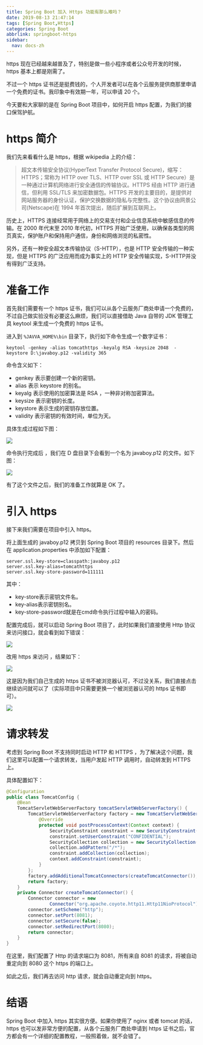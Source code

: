 ```yaml
---
title: Spring Boot 加入 Https 功能有那么难吗？
date: 2019-08-13 21:47:14
tags: [Spring Boot,Https]
categories: Spring Boot
abbrlink: springboot-https
sidebar:
  nav: docs-zh
---
```


https 现在已经越来越普及了，特别是做一些小程序或者公众号开发的时候，https 基本上都是刚需了。

<!--more-->

不过一个 https 证书还是挺费钱的，个人开发者可以在各个云服务提供商那里申请一个免费的证书。我印象中有效期一年，可以申请 20 个。

今天要和大家聊的是在 Spring Boot 项目中，如何开启 https 配置，为我们的接口保驾护航。

# https 简介

我们先来看看什么是 https，根据 wikipedia 上的介绍：

> 超文本传输安全协议(HyperText Transfer Protocol Secure)，缩写：HTTPS；常称为 HTTP over TLS、HTTP over SSL 或 HTTP Secure）是一种通过计算机网络进行安全通信的传输协议。HTTPS 经由 HTTP 进行通信，但利用 SSL/TLS 来加密数据包。HTTPS 开发的主要目的，是提供对网站服务器的身份认证，保护交换数据的隐私与完整性。这个协议由网景公司(Netscape)在 1994 年首次提出，随后扩展到互联网上。

历史上，HTTPS 连接经常用于网络上的交易支付和企业信息系统中敏感信息的传输。在 2000 年代末至 2010 年代初，HTTPS 开始广泛使用，以确保各类型的网页真实，保护账户和保持用户通信，身份和网络浏览的私密性。

另外，还有一种安全超文本传输协议（S-HTTP），也是 HTTP 安全传输的一种实现，但是 HTTPS 的广泛应用而成为事实上的 HTTP 安全传输实现，S-HTTP并没有得到广泛支持。

# 准备工作

首先我们需要有一个 https 证书，我们可以从各个云服务厂商处申请一个免费的，不过自己做实验没有必要这么麻烦，我们可以直接借助 Java 自带的 JDK 管理工具 keytool 来生成一个免费的 https 证书。

进入到 `%JAVVA_HOME%\bin` 目录下，执行如下命令生成一个数字证书：

```
keytool -genkey -alias tomcathttps -keyalg RSA -keysize 2048  -keystore D:\javaboy.p12 -validity 365
```

命令含义如下：

- genkey 表示要创建一个新的密钥。
- alias 表示 keystore 的别名。
- keyalg 表示使用的加密算法是 RSA ，一种非对称加密算法。
- keysize 表示密钥的长度。
- keystore 表示生成的密钥存放位置。
- validity 表示密钥的有效时间，单位为天。

具体生成过程如下图：

![](http://www.javaboy.org/images/boot/30-1.png)

命令执行完成后 ，我们在 D 盘目录下会看到一个名为 javaboy.p12 的文件。如下图：

![](http://www.javaboy.org/images/boot/30-2.png)

有了这个文件之后，我们的准备工作就算是 OK 了。

# 引入 https

接下来我们需要在项目中引入 https。

将上面生成的 javaboy.p12 拷贝到 Spring Boot 项目的 resources 目录下。然后在 application.properties 中添加如下配置：

```properties
server.ssl.key-store=classpath:javaboy.p12
server.ssl.key-alias=tomcathttps
server.ssl.key-store-password=111111
```

其中：

- key-store表示密钥文件名。
- key-alias表示密钥别名。
- key-store-password就是在cmd命令执行过程中输入的密码。

配置完成后，就可以启动 Spring Boot 项目了，此时如果我们直接使用 Http 协议来访问接口，就会看到如下错误：

![](http://www.javaboy.org/images/boot/30-3.png)

改用 https 来访问 ，结果如下：

![](http://www.javaboy.org/images/boot/30-4.png)

这是因为我们自己生成的 https 证书不被浏览器认可，不过没关系，我们直接点击继续访问就可以了（实际项目中只需要更换一个被浏览器认可的 https 证书即可）。

![](http://www.javaboy.org/images/boot/30-5.png)

# 请求转发

考虑到 Spring Boot 不支持同时启动 HTTP 和 HTTPS ，为了解决这个问题，我们这里可以配置一个请求转发，当用户发起 HTTP 调用时，自动转发到 HTTPS 上。

具体配置如下：

```java
@Configuration
public class TomcatConfig {
    @Bean
    TomcatServletWebServerFactory tomcatServletWebServerFactory() {
        TomcatServletWebServerFactory factory = new TomcatServletWebServerFactory(){
            @Override
            protected void postProcessContext(Context context) {
                SecurityConstraint constraint = new SecurityConstraint();
                constraint.setUserConstraint("CONFIDENTIAL");
                SecurityCollection collection = new SecurityCollection();
                collection.addPattern("/*");
                constraint.addCollection(collection);
                context.addConstraint(constraint);
            }
        };
        factory.addAdditionalTomcatConnectors(createTomcatConnector());
        return factory;
    }
    private Connector createTomcatConnector() {
        Connector connector = new
                Connector("org.apache.coyote.http11.Http11NioProtocol");
        connector.setScheme("http");
        connector.setPort(8081);
        connector.setSecure(false);
        connector.setRedirectPort(8080);
        return connector;
    }
}
```

在这里，我们配置了 Http 的请求端口为 8081，所有来自 8081 的请求，将被自动重定向到 8080 这个 https 的端口上。

如此之后，我们再去访问 http 请求，就会自动重定向到 https。

# 结语

Spring Boot 中加入 https 其实很方便。如果你使用了 nginx 或者 tomcat 的话，https 也可以发非常方便的配置，从各个云服务厂商处申请到 https 证书之后，官方都会有一个详细的配置教程，一般照着做，就不会错了。